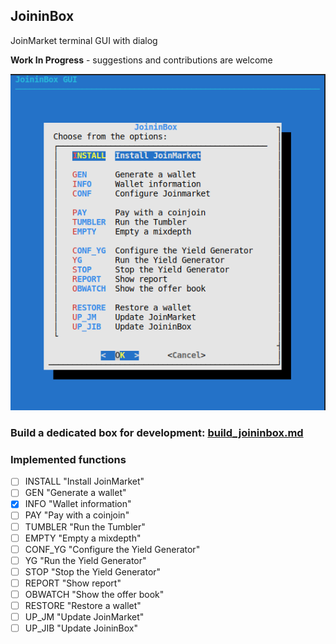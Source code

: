 ## JoininBox
JoinMarket terminal GUI with dialog

**Work In Progress** - suggestions and contributions are welcome

![MainMenu](/images/mainmenu.png)

### Build a dedicated box for development: [build_joininbox.md](build_joininbox.md)

### Implemented functions
- [ ] INSTALL "Install JoinMarket" 
- [ ] GEN "Generate a wallet" 
- [x] INFO "Wallet information" 
- [ ] PAY "Pay with a coinjoin" 
- [ ] TUMBLER "Run the Tumbler" 
- [ ] EMPTY "Empty a mixdepth" 
- [ ] CONF_YG "Configure the Yield Generator" 
- [ ] YG "Run the Yield Generator" 
- [ ] STOP "Stop the Yield Generator" 
- [ ] REPORT "Show report" 
- [ ] OBWATCH "Show the offer book" 
- [ ] RESTORE "Restore a wallet" 
- [ ] UP_JM "Update JoinMarket" 
- [ ] UP_JIB "Update JoininBox"
